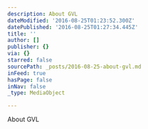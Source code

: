 ```yaml
---
description: About GVL
dateModified: '2016-08-25T01:23:52.300Z'
datePublished: '2016-08-25T01:27:34.445Z'
title: ''
author: []
publisher: {}
via: {}
starred: false
sourcePath: _posts/2016-08-25-about-gvl.md
inFeed: true
hasPage: false
inNav: false
_type: MediaObject

---
```

About GVL